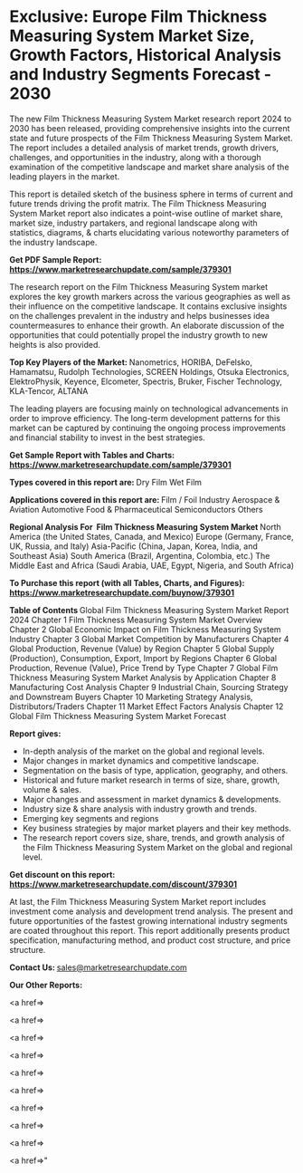 # Exclusive: Europe Film Thickness Measuring System Market Size, Growth Factors, Historical Analysis and Industry Segments Forecast - 2030

The new Film Thickness Measuring System Market research report 2024 to 2030 has been released, providing comprehensive insights into the current state and future prospects of the Film Thickness Measuring System Market. The report includes a detailed analysis of market trends, growth drivers, challenges, and opportunities in the industry, along with a thorough examination of the competitive landscape and market share analysis of the leading players in the market.

This report is detailed sketch of the business sphere in terms of current and future trends driving the profit matrix. The Film Thickness Measuring System Market report also indicates a point-wise outline of market share, market size, industry partakers, and regional landscape along with statistics, diagrams, &amp; charts elucidating various noteworthy parameters of the industry landscape.

<strong><b>Get PDF Sample Report: <a href=https://www.marketresearchupdate.com/sample/379301>https://www.marketresearchupdate.com/sample/379301</a></b></strong>

The research report on the Film Thickness Measuring System market explores the key growth markers across the various geographies as well as their influence on the competitive landscape. It contains exclusive insights on the challenges prevalent in the industry and helps businesses idea countermeasures to enhance their growth. An elaborate discussion of the opportunities that could potentially propel the industry growth to new heights is also provided.

<strong><b>Top Key Players of the Market:
</b></strong>Nanometrics, HORIBA, DeFelsko, Hamamatsu, Rudolph Technologies, SCREEN Holdings, Otsuka Electronics, ElektroPhysik, Keyence, Elcometer, Spectris, Bruker, Fischer Technology, KLA-Tencor, ALTANA<strong><b>
</b></strong>

The leading players are focusing mainly on technological advancements in order to improve efficiency. The long-term development patterns for this market can be captured by continuing the ongoing process improvements and financial stability to invest in the best strategies.

<strong><b>Get Sample Report with Tables and Charts: <a href=https://www.marketresearchupdate.com/sample/379301>https://www.marketresearchupdate.com/sample/379301</a></b></strong>

<strong><b>Types covered in this report are:
</b></strong>Dry Film
Wet Film<strong><b>
</b></strong>

<strong><b>Applications covered in this report are:
</b></strong>Film / Foil Industry
Aerospace & Aviation
Automotive
Food & Pharmaceutical
Semiconductors
Others<strong><b>
</b></strong>

<strong><b>Regional Analysis For  Film Thickness Measuring System Market</b></strong><strong><b>
</b></strong>North America (the United States, Canada, and Mexico)
Europe (Germany, France, UK, Russia, and Italy)
Asia-Pacific (China, Japan, Korea, India, and Southeast Asia)
South America (Brazil, Argentina, Colombia, etc.)
The Middle East and Africa (Saudi Arabia, UAE, Egypt, Nigeria, and South Africa)

<strong><b>To Purchase this report (with all Tables, Charts, and Figures): <a href=https://www.marketresearchupdate.com/buynow/379301>https://www.marketresearchupdate.com/buynow/379301</a></b></strong>

<strong><b>Table of Contents</b></strong><strong><b>
</b></strong>Global Film Thickness Measuring System Market Report 2024
Chapter 1 Film Thickness Measuring System Market Overview
Chapter 2 Global Economic Impact on Film Thickness Measuring System Industry
Chapter 3 Global Market Competition by Manufacturers
Chapter 4 Global Production, Revenue (Value) by Region
Chapter 5 Global Supply (Production), Consumption, Export, Import by Regions
Chapter 6 Global Production, Revenue (Value), Price Trend by Type
Chapter 7 Global Film Thickness Measuring System Market Analysis by Application
Chapter 8 Manufacturing Cost Analysis
Chapter 9 Industrial Chain, Sourcing Strategy and Downstream Buyers
Chapter 10 Marketing Strategy Analysis, Distributors/Traders
Chapter 11 Market Effect Factors Analysis
Chapter 12 Global Film Thickness Measuring System Market Forecast

<strong><b>Report gives:</b></strong>

- In-depth analysis of the market on the global and regional levels.
- Major changes in market dynamics and competitive landscape.
- Segmentation on the basis of type, application, geography, and others.
- Historical and future market research in terms of size, share, growth, volume &amp; sales.
- Major changes and assessment in market dynamics &amp; developments.
- Industry size &amp; share analysis with industry growth and trends.
- Emerging key segments and regions
- Key business strategies by major market players and their key methods.
- The research report covers size, share, trends, and growth analysis of the Film Thickness Measuring System Market on the global and regional level.

<strong><b>Get discount on this report: <a href=https://www.marketresearchupdate.com/discount/379301>https://www.marketresearchupdate.com/discount/379301</a></b></strong>

At last, the Film Thickness Measuring System Market report includes investment come analysis and development trend analysis. The present and future opportunities of the fastest growing international industry segments are coated throughout this report. This report additionally presents product specification, manufacturing method, and product cost structure, and price structure.

<strong><b>Contact Us:
</b></strong>sales@marketresearchupdate.com

<strong>Our Other Reports:</strong>

<a href=></a>

<a href=></a>

<a href=></a>

<a href=></a>

<a href=></a>

<a href=></a>

<a href=></a>

<a href=></a>

<a href=></a>

<a href=></a>"
